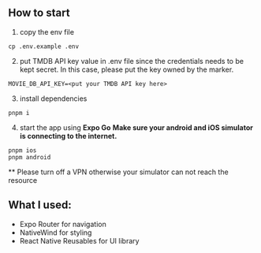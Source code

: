 ## How to start

1. copy the env file

```
cp .env.example .env
```

2. put TMDB API key value in .env file since the credentials needs to be kept secret.
   In this case, please put the key owned by the marker.

```.env
MOVIE_DB_API_KEY=<put your TMDB API key here>
```

3. install dependencies

```
pnpm i
```

4. start the app using **Expo Go**
   **Make sure your android and iOS simulator is connecting to the internet.**

```
pnpm ios
pnpm android
```

\*\* Please turn off a VPN otherwise your simulator can not reach the resource

## What I used:

- Expo Router for navigation
- NativeWind for styling
- React Native Reusables for UI library
